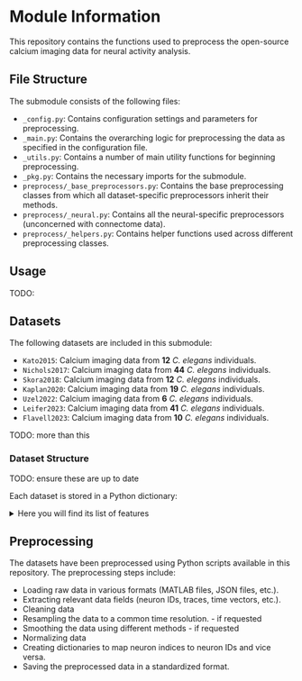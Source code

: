 # Module Information

This repository contains the functions used to preprocess the open-source calcium imaging data for neural activity analysis.

## File Structure

The submodule consists of the following files:
- `_config.py`: Contains configuration settings and parameters for preprocessing.
- `_main.py`: Contains the overarching logic for preprocessing the data as specified in the configuration file.
- `_utils.py`: Contains a number of main utility functions for beginning preprocessing.
- `_pkg.py`: Contains the necessary imports for the submodule.
- `preprocess/_base_preprocessors.py`: Contains the base preprocessing classes from which all dataset-specific preprocessors inherit their methods.
- `preprocess/_neural.py`: Contains all the neural-specific preprocessors (unconcerned with connectome data).
- `preprocess/_helpers.py`: Contains helper functions used across different preprocessing classes.


## Usage

TODO:

## Datasets

The following datasets are included in this submodule:

- `Kato2015`: Calcium imaging data from **12** *C. elegans* individuals.
- `Nichols2017`: Calcium imaging data from **44** *C. elegans* individuals.
- `Skora2018`: Calcium imaging data from **12** *C. elegans* individuals.
- `Kaplan2020`: Calcium imaging data from **19** *C. elegans* individuals.
- `Uzel2022`: Calcium imaging data from **6** *C. elegans* individuals.
- `Leifer2023`: Calcium imaging data from **41** *C. elegans* individuals.
- `Flavell2023`: Calcium imaging data from **10** *C. elegans* individuals.

TODO: more than this

### Dataset Structure

TODO: ensure these are up to date

Each dataset is stored in a Python dictionary: 

<details>
<summary>Here you will find its list of features</summary>

- `source_dataset`: (str) Name of the dataset
- `smooth_method`: (str) Method used to smooth the calcium data
- `interpolate_method`: (std) Method used to interpolate the calcium data
- `worm`: (str) The worm ID in the COMBINED dataset (if you load more than one dataset)
- `original_worm`: (str) The worm ID in the original dataset (when you load a single dataset)
- `original_max_timesteps`: (int) Number of time steps before resampling
- `max_timesteps`: (int) Number of time steps after resampling
- `original_dt`: (torch.tensor) Column vector containing the difference between time steps (before resampling). Shape: (original_max_timesteps, 1)
- `original_median_dt`: (float) The median `dt` of the original time series
- `dt`: (torch.tensor) Column vector containing the difference between time steps. Shape: (max_timesteps, 1)
- `residual_` and `original_calcium_data`: (torch.tensor) Standardized and normalized calcium data. Shape: (original_max_timesteps, `NUM_NEURONS`)
- `residual_` and `calcium_data`: (torch.tensor) Standardized, normalized and resampled calcium data. Shape: (max_timesteps, `NUM_NEURONS`)
- `residual_` and `original_smooth_calcium_data`: (torch.tensor) Standardized, smoothed and normalized calcium data. Shape: (original_max_timesteps, `NUM_NEURONS`)
- `residual_` and `smooth_calcium_data`: (torch.tensor) Standardized, smoothed, normalized and resampled calcium data. Shape: (max_timesteps, `NUM_NEURONS`)
- `original_time_in_seconds`: (torch.tensor) A column vector with the original time recording times (without resampling). Shape: (original_max_timesteps, 1)
- `time_in_seconds`: (torch.tensor) A column vector equally spaced by dt after resampling. Shape: (max_timesteps, 1)
- `num_neurons`: (int) Number of total tracked neurons of this specific worm
- `num_labeled_neurons`: (int) Number of labeled neurons
- `num_unlabeled_neurons`: (int) Number of unlabeled neurons
- `labeled_neurons_mask`: (torch.tensor) A bool vector indicating the positions of the labeled neurons. Shape: (`NUM_NEURONS`)
- `unlabeled_neurons_mask`: (torch.tensor) A bool vector indicating the positions of the unlabeled neurons. Shape: (`NUM_NEURONS`)
- `neurons_mask`: (torch.tensor) A bool vector indicating the positions of all tracked neurons (labeled + unlabeled). Shape: (`NUM_NEURONS`)
- `slot_to_labeled_neuron`: (dict) Mapping of column index -> `NUM_NEURONS` neurons. Len: num_neurons
- `labeled_neuron_to_slot`: (dict) Mapping of `NUM_NEURONS` neurons -> column index. Len: num_neurons
- `slot_to_unlabeled_neuron`: (dict) Mapping of column index -> unlabeled neuron. Len: num_unlabeled_neurons
- `unlabeled_neuron_to_slot`: (dict) Mapping of unlabeled neurons -> column index. Len: num_unlabeled_neurons
- `slot_to_neuron`: (dict) Mapping of column index -> labeled+unlabeled neurons. Len: num_neurons
- `neuron_to_slot`: (dict) Mapping of labeled+unlabeled neurons -> column index. Len: num_neurons

</details>

## Preprocessing

The datasets have been preprocessed using Python scripts available in this repository. The preprocessing steps include:

- Loading raw data in various formats (MATLAB files, JSON files, etc.).
- Extracting relevant data fields (neuron IDs, traces, time vectors, etc.).
- Cleaning data
- Resampling the data to a common time resolution. - if requested
- Smoothing the data using different methods - if requested
- Normalizing data
- Creating dictionaries to map neuron indices to neuron IDs and vice versa.
- Saving the preprocessed data in a standardized format.


